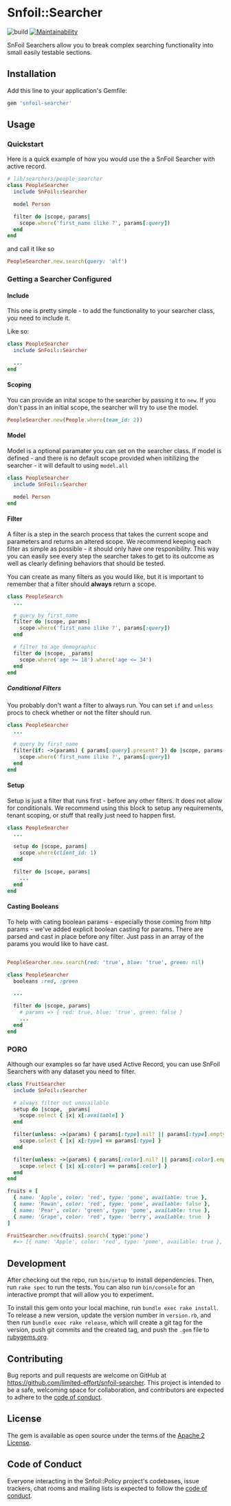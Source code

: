 # Snfoil::Searcher

![build](https://github.com/limited-effort/snfoil-searcher/actions/workflows/main.yml/badge.svg) [![Maintainability](https://api.codeclimate.com/v1/badges/a05646d2c1e6e986de89/maintainability)](https://codeclimate.com/github/limited-effort/snfoil-searcher/maintainability)

SnFoil Searchers allow you to break complex searching functionality into small easily testable sections.

## Installation

Add this line to your application's Gemfile:

```ruby
gem 'snfoil-searcher'
```

## Usage

### Quickstart

Here is a quick example of how you would use the a SnFoil Searcher with active record.

```ruby 
# lib/searchers/people_searcher
class PeopleSearcher
  include SnFoil::Searcher

  model Person

  filter do |scope, params|
    scope.where('first_name ilike ?', params[:query])
  end
end
```

and call it like so

```ruby
PeopleSearcher.new.search(query: 'alf')
```

### Getting a Searcher Configured

#### Include
This one is pretty simple - to add the functionality to your searcher class, you need to include it.  

Like so:

```ruby
class PeopleSearcher
  include SnFoil::Searcher

  ...
end
```

#### Scoping
You can provide an inital scope to the searcher by passing it to `new`.  If you don't pass in an initial scope, the searcher will try to use the model.

```ruby
PeopleSearcher.new(People.where(team_id: 2))
```

#### Model

Model is a optional paramater you can set on the searcher class.  If model is defined - and there is no default scope provided when initilizing the searcher - it will default to using `model.all`

```ruby 
class PeopleSearcher
  include SnFoil::Searcher

  model Person
end
```

#### Filter

A filter is a step in the search process that takes the current scope and parameters and returns an altered scope.  We recommend keeping each filter as simple as possible - it should only have one responibility.  This way you can easily see every step the searcher takes to get to its outcome as well as clearly defining behaviors that should be tested.

You can create as many filters as you would like, but it is important to remember that a filter should **always** return a scope.

```ruby 
class PeopleSearch
  ...

  # query by first_name
  filter do |scope, params|
    scope.where('first_name ilike ?', params[:query])
  end

  # filter to age demographic
  filter do |scope, _params|
    scope.where('age >= 18').where('age <= 34')
  end
end
```

##### Conditional Filters

You probably don't want a filter to always run.  You can set `if` and `unless` procs to check whether or not the filter should run.

```ruby 
class PeopleSearcher
  ...

  # query by first_name
  filter(if: ->(params) { params[:query].present? }) do |scope, params|
    scope.where('first_name ilike ?', params[:query])
  end
end
```

#### Setup
Setup is just a filter that runs first - before any other filters.  It does not allow for conditionals.  We recommend using this block to setup any requirements, tenant scoping, or stuff that really just need to happen first. 

```ruby 
class PeopleSearcher
  ...

  setup do |scope, params|
    scope.where(client_id: 1)
  end

  filter do |scope, params|
    ...
  end
end
```

#### Casting Booleans

To help with cating boolean params - especially those coming from http params - we've added explicit boolean casting for params.  There are parsed and cast in place before any filter.  Just pass in an array of the params you would like to have cast.

```ruby

PeopleSearcher.new.search(red: 'true', blue: 'true', green: nil)

class PeopleSearcher
  booleans :red, :green

  ...

  filter do |scope, params|
    # params => { red: true, blue: 'true', green: false }
    ...
  end
end
```

### PORO

Although our examples so far have used Active Record, you can use SnFoil Searchers with any dataset you need to filter.

```ruby
class FruitSearcher
  include SnFoil::Searcher

  # always filter out unavailable
  setup do |scope, _params|
    scope.select { |x| x[:available] }
  end

  filter(unless: ->(params) { params[:type].nil? || params[:type].empty? }) do |scope, params|
    scope.select { |x| x[:type] == params[:type] }
  end

  filter(unless: ->(params) { params[:color].nil? || params[:color].empty? }) do |scope, params|
    scope.select { |x| x[:color] == params[:color] }
  end
end

fruits = [
  { name: 'Apple', color: 'red', type: 'pome', available: true },
  { name: 'Rowan', color: 'red', type: 'pome', available: false },
  { name: 'Pear', color: 'green', type: 'pome', available: true },
  { name: 'Grape', color: 'red', type: 'berry', available: true  }
]

FruitSearcher.new(fruits).search( type:'pome')
  #=> [{ name: 'Apple', color: 'red', type: 'pome', available: true }, { name: 'Pear', color: 'green', type: 'pome', available: true }]
```


## Development

After checking out the repo, run `bin/setup` to install dependencies. Then, run `rake spec` to run the tests. You can also run `bin/console` for an interactive prompt that will allow you to experiment.

To install this gem onto your local machine, run `bundle exec rake install`. To release a new version, update the version number in `version.rb`, and then run `bundle exec rake release`, which will create a git tag for the version, push git commits and the created tag, and push the `.gem` file to [rubygems.org](https://rubygems.org).

## Contributing

Bug reports and pull requests are welcome on GitHub at https://github.com/limited-effort/snfoil-searcher. This project is intended to be a safe, welcoming space for collaboration, and contributors are expected to adhere to the [code of conduct](https://github.com/limited-effort/snfoil-searcher/blob/main/CODE_OF_CONDUCT.md).

## License

The gem is available as open source under the terms of the [Apache 2 License](https://opensource.org/licenses/Apache-2.0).

## Code of Conduct

Everyone interacting in the Snfoil::Policy project's codebases, issue trackers, chat rooms and mailing lists is expected to follow the [code of conduct](https://github.com/limited-effort/snfoil-searcher/blob/main/CODE_OF_CONDUCT.md).

